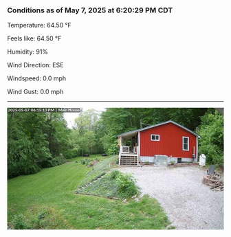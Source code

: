 ### Conditions as of May 7, 2025 at 6:20:29 PM CDT 

Temperature: 64.50 &deg;F

Feels like: 64.50 &deg;F

Humidity: 91%

Wind Direction: ESE

Windspeed: 0.0 mph

Wind Gust: 0.0 mph

---

<img src="./images/latest.jpeg"/>

